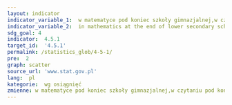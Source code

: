 ```yaml
---
layout: indicator
indicator_variable_1:  w matematyce pod koniec szkoły gimnazjalnej,w czytaniu pod koniec szkoły gimnazjalnej,w wychowaniu przedszkolnym dzieci w wieku 6 lat
indicator_variable_2:  in mathematics at the end of lower secondary school,in reading at the end of lower secondary school,in pre-primary education of children aged 6
sdg_goal: 4
indicator:  4.5.1
target_id:  '4.5.1'
permalink: /statistics_glob/4-5-1/
pre:  2
graph: scatter
source_url: 'www.stat.gov.pl'
lang:  pl
kategorie:  wg osiągnięć
zmienne: w matematyce pod koniec szkoły gimnazjalnej,w czytaniu pod koniec szkoły gimnazjalnej,w wychowaniu przedszkolnym dzieci w wieku 6 lat
---
```

